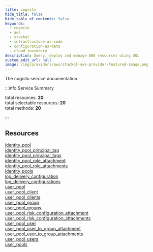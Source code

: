 ```yaml
---
title: cognito
hide_title: false
hide_table_of_contents: false
keywords:
  - cognito
  - aws
  - stackql
  - infrastructure-as-code
  - configuration-as-data
  - cloud inventory
description: Query, deploy and manage AWS resources using SQL
custom_edit_url: null
image: /img/providers/aws/stackql-aws-provider-featured-image.png
---
```


The cognito service documentation.

:::info Service Summary

<div class="row">
<div class="providerDocColumn">
<span>total resources:&nbsp;<b>20</b></span><br />
<span>total selectable resources:&nbsp;<b>20</b></span><br />
<span>total methods:&nbsp;<b>20</b></span><br />
</div>
</div>

:::

## Resources
<div class="row">
<div class="providerDocColumn">
<a href="/providers/aws/cognito/identity_pool/">identity_pool</a><br />
<a href="/providers/aws/cognito/identity_pool_principal_tag/">identity_pool_principal_tag</a><br />
<a href="/providers/aws/cognito/identity_pool_principal_tags/">identity_pool_principal_tags</a><br />
<a href="/providers/aws/cognito/identity_pool_role_attachment/">identity_pool_role_attachment</a><br />
<a href="/providers/aws/cognito/identity_pool_role_attachments/">identity_pool_role_attachments</a><br />
<a href="/providers/aws/cognito/identity_pools/">identity_pools</a><br />
<a href="/providers/aws/cognito/log_delivery_configuration/">log_delivery_configuration</a><br />
<a href="/providers/aws/cognito/log_delivery_configurations/">log_delivery_configurations</a><br />
<a href="/providers/aws/cognito/user_pool/">user_pool</a><br />
<a href="/providers/aws/cognito/user_pool_client/">user_pool_client</a>
</div>
<div class="providerDocColumn">
<a href="/providers/aws/cognito/user_pool_clients/">user_pool_clients</a><br />
<a href="/providers/aws/cognito/user_pool_group/">user_pool_group</a><br />
<a href="/providers/aws/cognito/user_pool_groups/">user_pool_groups</a><br />
<a href="/providers/aws/cognito/user_pool_risk_configuration_attachment/">user_pool_risk_configuration_attachment</a><br />
<a href="/providers/aws/cognito/user_pool_risk_configuration_attachments/">user_pool_risk_configuration_attachments</a><br />
<a href="/providers/aws/cognito/user_pool_user/">user_pool_user</a><br />
<a href="/providers/aws/cognito/user_pool_user_to_group_attachment/">user_pool_user_to_group_attachment</a><br />
<a href="/providers/aws/cognito/user_pool_user_to_group_attachments/">user_pool_user_to_group_attachments</a><br />
<a href="/providers/aws/cognito/user_pool_users/">user_pool_users</a><br />
<a href="/providers/aws/cognito/user_pools/">user_pools</a>
</div>
</div>